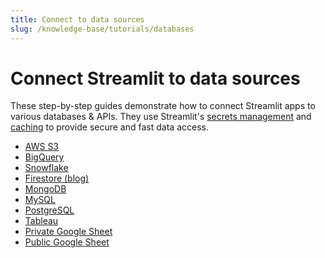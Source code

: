 ```yaml
---
title: Connect to data sources
slug: /knowledge-base/tutorials/databases
---
```


# Connect Streamlit to data sources

These step-by-step guides demonstrate how to connect Streamlit apps to various databases & APIs.
They use Streamlit's [secrets management](/streamlit-cloud/community#secrets-management) and
[caching](/library/advanced-features/caching) to provide secure and fast data access.

- [AWS S3](databases/aws-s3)
- [BigQuery](databases/bigquery)
- [Snowflake](databases/snowflake)
- [Firestore (blog)](https://blog.streamlit.io/streamlit-firestore/)
- [MongoDB](databases/mongodb)
- [MySQL](databases/mysql)
- [PostgreSQL](databases/postgresql)
- [Tableau](databases/tableau)
- [Private Google Sheet](databases/private-gsheet)
- [Public Google Sheet](databases/public-gsheet)
